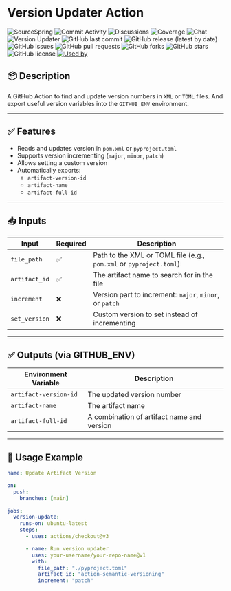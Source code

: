 # Version Updater Action

![SourceSpring](https://img.shields.io/badge/SourceSpring-%23232323?style=for-the-badge&logo=SourceSpring&logoColor=white)
![Commit Activity](https://img.shields.io/badge/commit%20activity-55%2Fmonth-blue?style=flat-square)
![Discussions](https://img.shields.io/badge/discussions-158%20total-blue?style=flat-square)
![Coverage](https://img.shields.io/badge/coverage-93%25-yellowgreen?style=flat-square)
![Chat](https://img.shields.io/discord/123456789012345678?label=chat&color=brightgreen&style=flat-square)
![Version Updater](https://img.shields.io/github/actions/workflow/status/SourceSpring/action-semantic-versioning/main.yml?branch=main) 
![GitHub last commit](https://img.shields.io/github/last-commit/SourceSpring/action-semantic-versioning) 
![GitHub release (latest by date)](https://img.shields.io/github/v/release/SourceSpring/action-semantic-versioning) 
![GitHub issues](https://img.shields.io/github/issues/SourceSpring/action-semantic-versioning) 
![GitHub pull requests](https://img.shields.io/github/issues-pr/SourceSpring/action-semantic-versioning) 
![GitHub forks](https://img.shields.io/github/forks/SourceSpring/action-semantic-versioning?style=social) 
![GitHub stars](https://img.shields.io/github/stars/SourceSpring/action-semantic-versioning?style=social) 
![GitHub license](https://img.shields.io/github/license/SourceSpring/action-semantic-versioning) 
[![Used by](https://img.shields.io/badge/Used%20by-23.2k-blue)](https://github.com/SourceSpring/action-semantic-versioning/network/dependents) 


## 📦 Description

A GitHub Action to find and update version numbers in `XML` or `TOML` files.
And export useful version variables into the `GITHUB_ENV` environment.

---

## ✅ Features

- Reads and updates version in `pom.xml` or `pyproject.toml`
- Supports version incrementing (`major`, `minor`, `patch`)
- Allows setting a custom version
- Automatically exports:
  - `artifact-version-id`
  - `artifact-name`
  - `artifact-full-id`

---

## 📥 Inputs

| Input         | Required | Description                                                        |
| ------------- | -------- | ------------------------------------------------------------------ |
| `file_path`   | ✅       | Path to the XML or TOML file (e.g., `pom.xml` or `pyproject.toml`) |
| `artifact_id` | ✅       | The artifact name to search for in the file                        |
| `increment`   | ❌       | Version part to increment: `major`, `minor`, or `patch`            |
| `set_version` | ❌       | Custom version to set instead of incrementing                      |

---

## ✅ Outputs (via GITHUB_ENV)

| Environment Variable  | Description                                |
| --------------------- | ------------------------------------------ |
| `artifact-version-id` | The updated version number                 |
| `artifact-name`       | The artifact name                          |
| `artifact-full-id`    | A combination of artifact name and version |

---

## 🚀 Usage Example

```yaml
name: Update Artifact Version

on:
  push:
    branches: [main]

jobs:
  version-update:
    runs-on: ubuntu-latest
    steps:
      - uses: actions/checkout@v3

      - name: Run version updater
        uses: your-username/your-repo-name@v1
        with:
          file_path: "./pyproject.toml"
          artifact_id: "action-semantic-versioning"
          increment: "patch"
```
